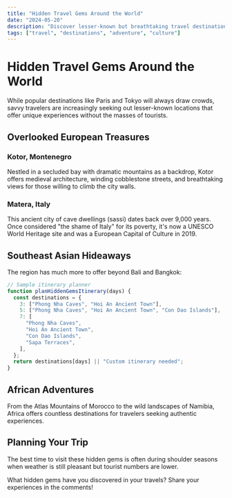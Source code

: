 ```yaml
---
title: "Hidden Travel Gems Around the World"
date: "2024-05-20"
description: "Discover lesser-known but breathtaking travel destinations that deserve more attention"
tags: ["travel", "destinations", "adventure", "culture"]
---
```


# Hidden Travel Gems Around the World

While popular destinations like Paris and Tokyo will always draw crowds, savvy travelers are increasingly seeking out lesser-known locations that offer unique experiences without the masses of tourists.

## Overlooked European Treasures

### Kotor, Montenegro

Nestled in a secluded bay with dramatic mountains as a backdrop, Kotor offers medieval architecture, winding cobblestone streets, and breathtaking views for those willing to climb the city walls.

### Matera, Italy

This ancient city of cave dwellings (sassi) dates back over 9,000 years. Once considered "the shame of Italy" for its poverty, it's now a UNESCO World Heritage site and was a European Capital of Culture in 2019.

## Southeast Asian Hideaways

The region has much more to offer beyond Bali and Bangkok:

```javascript
// Sample itinerary planner
function planHiddenGemsItinerary(days) {
  const destinations = {
    3: ["Phong Nha Caves", "Hoi An Ancient Town"],
    5: ["Phong Nha Caves", "Hoi An Ancient Town", "Con Dao Islands"],
    7: [
      "Phong Nha Caves",
      "Hoi An Ancient Town",
      "Con Dao Islands",
      "Sapa Terraces",
    ],
  };
  return destinations[days] || "Custom itinerary needed";
}
```

## African Adventures

From the Atlas Mountains of Morocco to the wild landscapes of Namibia, Africa offers countless destinations for travelers seeking authentic experiences.

## Planning Your Trip

The best time to visit these hidden gems is often during shoulder seasons when weather is still pleasant but tourist numbers are lower.

What hidden gems have you discovered in your travels? Share your experiences in the comments!
